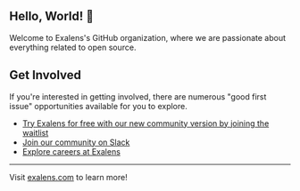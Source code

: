 ## Hello, World! :wave:

Welcome to Exalens's GitHub organization, where we are passionate about everything related to open source.

## Get Involved

If you're interested in getting involved, there are numerous "good first issue" opportunities available for you to explore.

* [Try Exalens for free with our new community version by joining the waitlist](https://www.exalens.com/community-waitlist)
* [Join our community on Slack](https://exalens.slack.com)
* [Explore careers at Exalens](https://www.exalens.com/company/careers)

----
Visit [exalens.com](https://exalens.com) to learn more!
